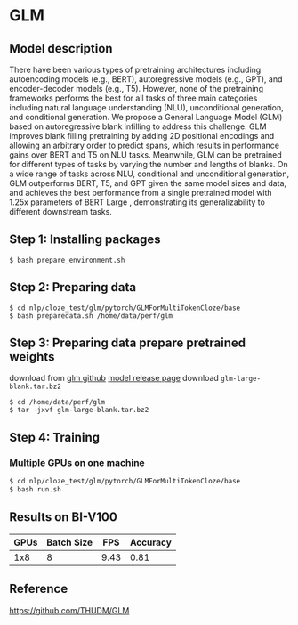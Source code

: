 # GLM

## Model description

There have been various types of pretraining architectures including autoencoding models (e.g., BERT), autoregressive models (e.g., GPT), and encoder-decoder models (e.g., T5). However, none of the pretraining frameworks performs the best for all tasks of three main categories including natural language understanding (NLU), unconditional generation, and conditional generation. We propose a General Language Model (GLM) based on autoregressive blank infilling to address this challenge. GLM improves blank filling pretraining by adding 2D positional encodings and allowing an arbitrary order to predict spans, which results in performance gains over BERT and T5 on NLU tasks. Meanwhile, GLM can be pretrained for different types of tasks by varying the number and lengths of blanks. On a wide range of tasks across NLU, conditional and unconditional generation, GLM outperforms BERT, T5, and GPT given the same model sizes and data, and achieves the best performance from a single pretrained model with 1.25x parameters of BERT Large , demonstrating its generalizability to different downstream tasks.

## Step 1: Installing packages

```
$ bash prepare_environment.sh
```

## Step 2: Preparing data

```
$ cd nlp/cloze_test/glm/pytorch/GLMForMultiTokenCloze/base
$ bash preparedata.sh /home/data/perf/glm
```

## Step 3: Preparing data prepare pretrained weights

download from [glm github](https://github.com/THUDM/GLM)
[model release page](https://mailstsinghuaeducn-my.sharepoint.com/personal/duzx16_mails_tsinghua_edu_cn/_layouts/15/onedrive.aspx?id=%2Fpersonal%2Fduzx16%5Fmails%5Ftsinghua%5Fedu%5Fcn%2FDocuments%2Fmodels&ga=1) download `glm-large-blank.tar.bz2`

```
$ cd /home/data/perf/glm
$ tar -jxvf glm-large-blank.tar.bz2
```


## Step 4: Training
   
### Multiple GPUs on one machine

 ```bash
 $ cd nlp/cloze_test/glm/pytorch/GLMForMultiTokenCloze/base
 $ bash run.sh
 ```

## Results on BI-V100

| GPUs | Batch Size | FPS | Accuracy |
|------|------------| --- | ------------ |
| 1x8  | 8          | 9.43 | 0.81         |


## Reference
https://github.com/THUDM/GLM